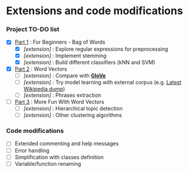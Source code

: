 # Extensions and code modifications

### Project TO-DO list

- [x] [Part 1](https://www.kaggle.com/c/word2vec-nlp-tutorial/details/part-1-for-beginners-bag-of-words) : For Beginners - Bag of Words
    - [x] _\[extension\]_ : Explore regular expressions for preprocessing
    - [x] _\[extension\]_ : Implement stemming
    - [x] _\[extension\]_ : Build different classifiers (kNN and SVM)
    
- [x] [Part 2](https://www.kaggle.com/c/word2vec-nlp-tutorial/details/part-2-word-vectors) : Word Vectors
    - [ ] _\[extension\]_ : Compare with [__GloVe__](http://nlp.stanford.edu/projects/glove/)
    - [ ] _\[extension\]_ : Try model learning with external corpus (e.g. [Latest Wikipedia dump](http://dumps.wikimedia.org/enwiki/latest/enwiki-latest-pages-articles.xml.bz2))
    - [ ] _\[extension\]_ : Phrases extraction
    
- [ ] [Part 3](https://www.kaggle.com/c/word2vec-nlp-tutorial/details/part-3-more-fun-with-word-vectors) : More Fun With Word Vectors
    - [ ] _\[extension\]_ : Hierarchical topic detection
    - [ ] _\[extension\]_ : Other clustering algorithms
  
### Code modifications

- [ ] Extended commenting and help messages
- [ ] Error handling
- [ ] Simplification with classes definition
- [ ] Variable/function renaming